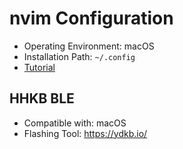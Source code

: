 # nvim Configuration

- Operating Environment: macOS
- Installation Path: `~/.config`
- [Tutorial](https://www.bilibili.com/video/BV1N6ZRY7Etj/?spm_id_from=333.337.search-card.all.click&vd_source=8e348c918e9f7eca8805bd4e1debb74a)

## HHKB BLE

- Compatible with: macOS
- Flashing Tool: https://ydkb.io/